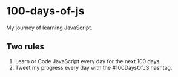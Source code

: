 # 100-days-of-js
My journey of learning JavaScript.

## Two rules
1. Learn or Code JavaScript every day for the next 100 days.
2. Tweet my progress every day with the #100DaysOfJS hashtag.
